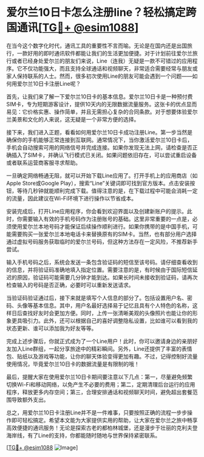 # 爱尔兰10日卡怎么注册line？轻松搞定跨国通讯[[TG💪+ @esim1088](https://t.me/s/esim1088)]

在当今这个数字化时代，通讯工具的重要性不言而喻。无论是在国内还是出国旅行，一款好用的即时通讯软件都能让我们的生活更加便捷。对于计划前往爱尔兰旅行或者已经身处爱尔兰的朋友们来说，Line（连我）无疑是一款不可错过的应用程序。它不仅功能强大，而且支持全球通话和视频聊天，非常适合需要经常与朋友或家人保持联系的人士。然而，很多初次使用Line的朋友可能会遇到一个问题——如何用爱尔兰10日卡注册Line呢？

首先，让我们来了解一下爱尔兰10日卡的基本信息。爱尔兰10日卡是一种预付费SIM卡，专为短期游客设计，提供10天内的无限数据流量服务。这张卡的优点显而易见：它价格实惠、操作简单，并且无需担心复杂的合同条款。对于想要体验爱尔兰美景和文化的人来说，这无疑是一个非常方便的选择。

接下来，我们进入正题，看看如何用爱尔兰10日卡成功注册Line。第一步当然是确保你的手机能够正常连接到互联网。通常情况下，当你激活爱尔兰10日卡后，手机会自动搜索可用的网络信号并完成连接。如果你发现无法上网，请检查是否正确插入了SIM卡，并确认飞行模式已关闭。如果问题依旧存在，可以尝试重启设备或者联系运营商客服寻求帮助。

一旦确定网络畅通无阻，就可以开始下载Line应用了。打开手机上的应用商店（如Apple Store或Google Play），搜索“Line”关键词即可找到官方版本。点击安装按钮，等待几秒钟就能顺利完成下载。值得注意的是，在下载过程中可能会消耗一定的流量，因此建议在Wi-Fi环境下进行操作以节省成本。

安装完成后，打开Line应用程序，你会看到欢迎界面以及创建新账户的提示。此时，你需要输入有效的手机号码作为注册账号的基础。这里非常重要的一点是，必须使用爱尔兰本地号码才能保证后续操作顺利进行。如果你携带的是中国手机，可能需要购买一张爱尔兰本地电话卡来替换原有的SIM卡。当然，也有部分用户选择通过虚拟号码服务获取临时的爱尔兰号码，但这种方法存在一定风险，不推荐新手尝试。

输入手机号码之后，系统会发送一条包含验证码的短信至该号码。请仔细查看收到的信息，并将验证码准确地填入指定位置。需要注意的是，有时候由于国际短信延迟的原因，验证码可能需要几分钟才能到达。如果长时间未接收到验证码，请再次检查输入的号码是否正确，必要时可以重新发送请求。

当验证码验证通过后，接下来就是填写个人信息的部分了。包括设置用户名、密码、头像等基本信息。其中，用户名最好选择易于记忆且具有个人特色的名称，这样日后查找好友时会更加方便。同时，上传一张清晰美观的头像照片也能让你的形象更具吸引力。此外，还可以根据自己的喜好调整隐私设置，比如谁可以看到我的状态更新、谁可以添加我为好友等等。

完成上述步骤后，你就正式成为了一个Line用户！此时，你可以邀请身边的亲朋好友加入Line群组，一起分享旅途中的精彩瞬间。另外，Line还提供了丰富的表情包、贴纸以及游戏等功能，让你的聊天体验变得更加有趣。不过，记得控制好流量使用情况，毕竟爱尔兰10日卡的数据流量是有限制的哦！

最后，提醒大家在使用爱尔兰10日卡期间要注意以下几点：第一，尽量避免频繁切换Wi-Fi和移动网络，以免产生不必要的费用；第二，定期清理后台运行的应用程序，释放更多内存空间；第三，合理安排通话和视频聊天时间，避免超出套餐范围导致额外支出。

总之，用爱尔兰10日卡注册Line并不是一件难事，只要按照正确的流程一步步操作即可轻松搞定。希望本文能为大家提供实用的帮助，让大家在爱尔兰之旅中畅享高效便捷的通讯服务！无论是探索古老的都柏林城堡，还是漫步于壮丽的克利夫登海岸线，有了Line的支持，你都能随时随地与世界保持紧密联系。

[[TG💪+ @esim1088](https://t.me/s/esim1088) ![Image](https://i.postimg.cc/4NQfJmqS/Snipaste-2025-05-13-00-14-12.png)]